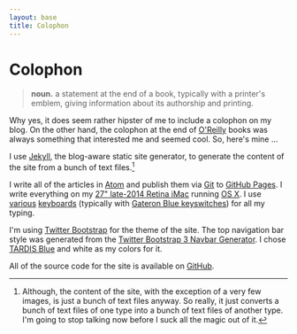 ```yaml
---
layout: base
title: Colophon
---
```


# Colophon

> **noun.** a statement at the end of a book, typically with a printer's emblem, giving information about its authorship and printing.

Why yes, it does seem rather hipster of me to include a colophon on my blog. On the other hand, the colophon at the end of [O'Reilly][oreilly] books was always something that interested me and seemed cool. So, here's mine ...

I use [Jekyll][jekyll], the blog-aware static site generator, to generate the content of the site from a bunch of text files.[^text-files]

I write all of the articles in [Atom][atom] and publish them via [Git][git] to [GitHub Pages][pages]. I write everything on my [27" late-2014 Retina iMac][imac] running [OS X][osx]. I use [various][varmilo] [keyboards][ergodox] (typically with [Gateron Blue keyswitches][gateron-blue]) for all my typing.

I'm using [Twitter Bootstrap][bootstrap] for the theme of the site. The top navigation bar style was generated from the [Twitter Bootstrap 3 Navbar Generator][generator]. I chose [TARDIS Blue][tardis-blue] and white as my colors for it.

All of the source code for the site is available on [GitHub][source].

[^text-files]: Although, the content of the site, with the exception of a very few images, is just a bunch of text files anyway. So really, it just converts a bunch of text files of one type into a bunch of text files of another type. I'm going to stop talking now before I suck all the magic out of it.

[atom]: /2014/05/29/the-perfect-editor-redux/
[bbatsov]: http://batsov.com
[bootstrap]: http://getbootstrap.com
[ergodox]: /2016/06/03/ergodox-keyboard/
[gateron-blue]: https://deskthority.net/wiki/Gateron_KS-3_series
[generator]: http://twitterbootstrap3navbars.w3masters.nl/
[git]: http://gitscm.org
[imac]: http://support.apple.com/kb/SP707
[jekyll]: http://jekyllrb.com
[oreilly]: http://www.oreilly.com
[osx]: http://www.apple.com/osx/
[pages]: https://pages.github.com
[source]: https://github.com/lee-dohm/lee-dohm.github.io
[tardis-blue]: http://www.color-hex.com/color/003b6f
[varmilo]: http://www.overclock.net/products/varmilo-va87mr
